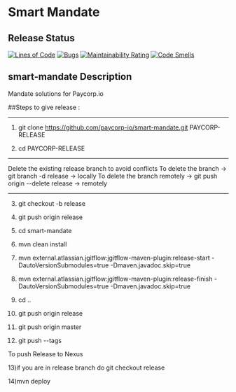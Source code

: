 # Smart Mandate
## Release Status
[![Lines of Code](https://sonarcloud.io/api/project_badges/measure?project=paycorp-io_smart-mandate&metric=ncloc&token=c77c80860cc7302cf80a90c11d1a798e206688f1)](https://sonarcloud.io/dashboard?id=paycorp-io_smart-mandate)
[![Bugs](https://sonarcloud.io/api/project_badges/measure?project=paycorp-io_smart-mandate&metric=bugs&token=c77c80860cc7302cf80a90c11d1a798e206688f1)](https://sonarcloud.io/dashboard?id=paycorp-io_smart-mandate)
[![Maintainability Rating](https://sonarcloud.io/api/project_badges/measure?project=paycorp-io_smart-mandate&metric=sqale_rating&token=c77c80860cc7302cf80a90c11d1a798e206688f1)](https://sonarcloud.io/dashboard?id=paycorp-io_smart-mandate)
[![Code Smells](https://sonarcloud.io/api/project_badges/measure?project=paycorp-io_smart-mandate&metric=code_smells&token=c77c80860cc7302cf80a90c11d1a798e206688f1)](https://sonarcloud.io/dashboard?id=paycorp-io_smart-mandate)

## smart-mandate Description
Mandate solutions for Paycorp.io



##Steps to give release :
***********************

1) git clone https://github.com/paycorp-io/smart-mandate.git PAYCORP-RELEASE

2) cd PAYCORP-RELEASE
**********************************
Delete the existing release  branch to  avoid conflicts
To delete the branch → git branch -d release → locally
To delete the branch remotely →  git push origin --delete release → remotely
**********************************
3) git checkout -b release

4) git push origin release

5) cd smart-mandate

6) mvn clean install

7) mvn external.atlassian.jgitflow:jgitflow-maven-plugin:release-start -DautoVersionSubmodules=true -Dmaven.javadoc.skip=true

8) mvn external.atlassian.jgitflow:jgitflow-maven-plugin:release-finish -DautoVersionSubmodules=true -Dmaven.javadoc.skip=true

9) cd ..

10) git push origin release

11) git push origin master

12) git push --tags

To push Release to Nexus

13)if you are in release branch  do git checkout release

14)mvn deploy
